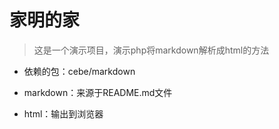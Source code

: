 # 家明的家

> 这是一个演示项目，演示php将markdown解析成html的方法

- 依赖的包：cebe/markdown

- markdown：来源于README.md文件

- html：输出到浏览器